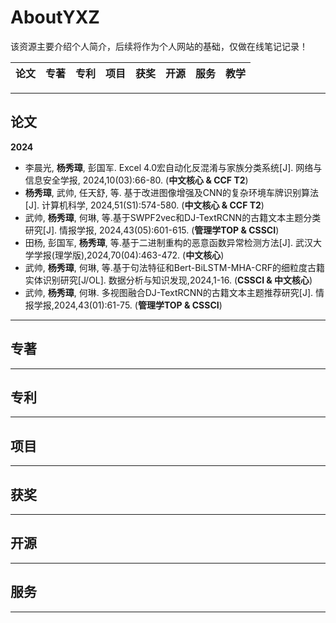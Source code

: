 # AboutYXZ
该资源主要介绍个人简介，后续将作为个人网站的基础，仅做在线笔记记录！


 论文 |  专著 |  专利 | 项目 | 获奖 | 开源 | 服务 | 教学
 ---- | ---- | ---- | ---- | ---- | ---- | ---- | ----


---

## 论文

**2024**
- 李晨光, **杨秀璋**, 彭国军. Excel 4.0宏自动化反混淆与家族分类系统[J]. 网络与信息安全学报, 2024,10(03):66-80. (**中文核心 & CCF T2**)
- **杨秀璋**, 武帅, 任天舒, 等. 基于改进图像增强及CNN的复杂环境车牌识别算法[J]. 计算机科学, 2024,51(S1):574-580. (**中文核心 & CCF T2**)
- 武帅, **杨秀璋**, 何琳, 等.基于SWPF2vec和DJ-TextRCNN的古籍文本主题分类研究[J]. 情报学报, 2024,43(05):601-615. (**管理学TOP & CSSCI**)
- 田杨, 彭国军, **杨秀璋**, 等.基于二进制重构的恶意函数异常检测方法[J]. 武汉大学学报(理学版),2024,70(04):463-472. (**中文核心**)
- 武帅, **杨秀璋**, 何琳, 等.基于句法特征和Bert-BiLSTM-MHA-CRF的细粒度古籍实体识别研究[J/OL]. 数据分析与知识发现,2024,1-16. (**CSSCI & 中文核心**)
- 武帅, **杨秀璋**, 何琳. 多视图融合DJ-TextRCNN的古籍文本主题推荐研究[J]. 情报学报,2024,43(01):61-75. (**管理学TOP & CSSCI**)

---

## 专著


---

## 专利

---

## 项目

---

## 获奖


---

## 开源

---


## 服务


---
